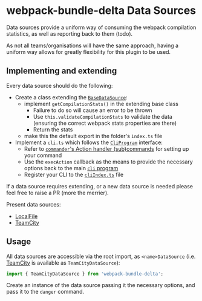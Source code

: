 # webpack-bundle-delta Data Sources

Data sources provide a uniform way of consuming the webpack compilation statistics, as well as reporting back to them (todo).

As not all teams/organisations will have the same approach, having a uniform way allows for greatly flexibility for this plugin to be used.

## Implementing and extending

Every data source should do the following:

- Create a class extending the [`BaseDataSource`](BaseDataSource.ts):
  - implement `getCompilationStats()` in the extending base class
    - Failure to do so will cause an error to be thrown
    - Use `this.validateCompilationStats` to validate the data (ensuring the correct webpack stats properties are there)
    - Return the stats
  - make this the default export in the folder's `index.ts` file
- Implement a `cli.ts` which follows the [`CliProgram`](../CliProgram.ts) interface:
  - Refer to [`commander`'s Action handler (sub)commands](https://github.com/tj/commander.js#action-handler-subcommands) for setting up your command
  - Use the `execAction` callback as the means to provide the necessary options back to the main [`cli` program](../cli.ts)
  - Register your CLI to the [`cliIndex.ts`](./cliIndex.ts) file

If a data source requires extending, or a new data source is needed please feel free to raise a PR (more the merrier).

Present data sources:

- [LocalFile](LocalFile.ts)
- [TeamCity](TeamCity.ts)

## Usage

All data sources are accessible via the root import, as `<name>DataSource` (i.e. [TeamCity](./TeamCity) is available as `TeamCityDataSource`):

``` javascript
import { TeamCityDataSource } from 'webpack-bundle-delta';
```

Create an instance of the data source passing it the necessary options, and pass it to the `danger` command.
